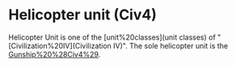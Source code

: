 # Helicopter unit (Civ4)

Helicopter Unit is one of the [unit%20classes](unit classes) of "[Civilization%20IV](Civilization IV)". The sole helicopter unit is the [Gunship%20%28Civ4%29](Gunship).